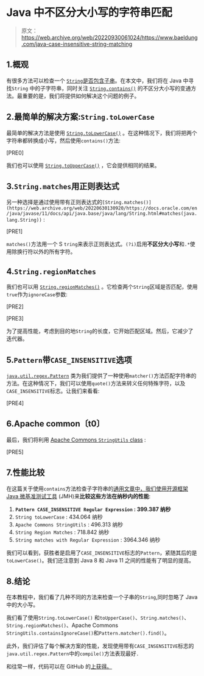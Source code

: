 # Java 中不区分大小写的字符串匹配

> 原文：<https://web.archive.org/web/20220930061024/https://www.baeldung.com/java-case-insensitive-string-matching>

## 1.概观

有很多方法可以检查一个 [`String`是否包含子串](/web/20220630130920/https://www.baeldung.com/java-string-contains-substring)。在本文中，我们将在 Java 中寻找`String` 中的子字符串，同时关注 [`String.contains()`](https://web.archive.org/web/20220630130920/https://docs.oracle.com/en/java/javase/11/docs/api/java.base/java/lang/String.html#contains(java.lang.CharSequence)) 的不区分大小写的变通方法。最重要的是，我们将提供如何解决这个问题的例子。

## 2.最简单的解决方案:`String.toLowerCase`

最简单的解决方法是使用 [`String.toLowerCase()`](/web/20220630130920/https://www.baeldung.com/java-string-convert-case) 。在这种情况下，我们将把两个字符串都转换成小写，然后使用`contains()`方法:

[PRE0]

我们也可以使用 [`String.toUpperCase()`](/web/20220630130920/https://www.baeldung.com/java-string-convert-case) ，它会提供相同的结果。

## 3.`String.matches`用正则表达式

另一种选择是通过使用带有正则表达式的`[String.matches()](https://web.archive.org/web/20220630130920/https://docs.oracle.com/en/java/javase/11/docs/api/java.base/java/lang/String.html#matches(java.lang.String))` :

[PRE1]

`matches()`方法用一个 S `tring`来表示正则表达式。`(?i)`启用**不区分大小写**和`.*`使用除换行符以外的所有字符。

## 4.`String.regionMatches`

我们也可以用 [`String.regionMatches()`](https://web.archive.org/web/20220630130920/https://docs.oracle.com/en/java/javase/11/docs/api/java.base/java/lang/String.html#regionMatches(boolean,int,java.lang.String,int,int)) 。它检查两个`String`区域是否匹配，使用`true`作为`ignoreCase`参数:

[PRE2]

[PRE3]

为了提高性能，考虑到目的地`String`的长度，它开始匹配区域。然后，它减少了迭代器。

## 5.`Pattern`带`CASE_INSENSITIVE`选项

[`java.util.regex.Pattern`](https://web.archive.org/web/20220630130920/https://docs.oracle.com/en/java/javase/11/docs/api/java.base/java/util/regex/Pattern.html) 类为我们提供了一种使用`matcher()`方法匹配字符串的方法。在这种情况下，我们可以使用`quote()`方法来转义任何特殊字符，以及`CASE_INSENSITIVE`标志。让我们来看看:

[PRE4]

## 6.Apache common〔t0〕

最后，我们将利用 [Apache Commons `StringUtils` class](/web/20220630130920/https://www.baeldung.com/string-processing-commons-lang) :

[PRE5]

## 7.性能比较

在这篇关于使用`contains`方法检查子字符串的[通用文章中，我们使用开源框架](/web/20220630130920/https://www.baeldung.com/java-string-contains-substring) [Java 微基准测试工具](/web/20220630130920/https://www.baeldung.com/java-microbenchmark-harness) (JMH)来**比较这些方法在纳秒内的性能**:

1.  **`Pattern CASE_INSENSITIVE Regular Expression` : 399.387 纳秒**
2.  `String toLowerCase` : 434.064 纳秒
3.  `Apache Commons StringUtils` : 496.313 纳秒
4.  `String Region Matches` : 718.842 纳秒
5.  `String matches with Regular Expression` : 3964.346 纳秒

我们可以看到，获胜者是启用了`CASE_INSENSITIVE`标志的`Pattern`，紧随其后的是`toLowerCase()`。我们还注意到 Java 8 和 Java 11 之间的性能有了明显的提高。

## 8.结论

在本教程中，我们看了几种不同的方法来检查一个子串的`String`,同时忽略了 Java 中的大小写。

我们看了使用`String.toLowerCase()` 和`toUpperCase()`、`String.matches()`、`String.regionMatches()`、Apache Commons `StringUtils.containsIgnoreCase()`和`Pattern.matcher().find()`。

此外，我们评估了每个解决方案的性能，发现使用带有`CASE_INSENSITIVE`标志的`java.util.regex.Pattern`中的`compile()`方法表现最好`.`

和往常一样，代码可以在 GitHub 的[上获得。](https://web.archive.org/web/20220630130920/https://github.com/eugenp/tutorials/tree/master/core-java-modules/core-java-string-operations-2)